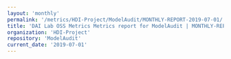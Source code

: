 ```yaml
---
layout: 'monthly'
permalink: '/metrics/HDI-Project/ModelAudit/MONTHLY-REPORT-2019-07-01/'
title: 'DAI Lab OSS Metrics Metrics report for ModelAudit | MONTHLY-REPORT-2019-07-01'
organization: 'HDI-Project'
repository: 'ModelAudit'
current_date: '2019-07-01'
---
```


